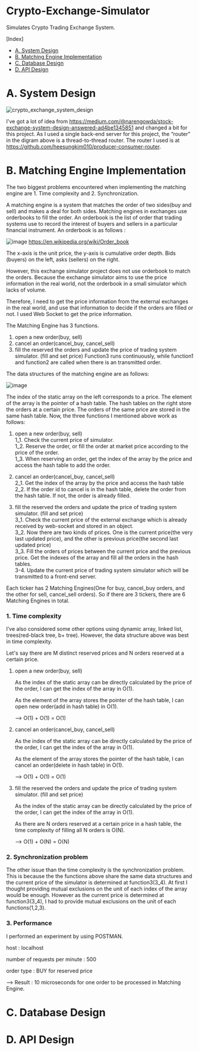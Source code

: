 # Crypto-Exchange-Simulator

Simulates Crypto Trading Exchange System.

[Index]

- [A. System Design](#a-system-design)
- [B. Matching Engine Implementation](#b-matching-engine-implementation)
- [C. Database Design](#c-database-design)
- [D. API Design](#d-api-design)

# A. System Design

![crypto_exchange_system_design](https://user-images.githubusercontent.com/63962555/158497586-695edab1-d7a5-4fc1-952f-179a42cff68d.jpg)

I've got a lot of idea from https://medium.com/@narengowda/stock-exchange-system-design-answered-ad4be1345851 and changed a bit for this project.
As I used a single back-end server for this project, the “router” in the digram above is a thread-to-thread router. The router I used is at https://github.com/heesungkim010/producer-consumer-router.

# B. Matching Engine Implementation
The two biggest problems encountered when implementing the matching engine are 1. Time complexity and 2. Synchronization. 

A matching engine is a system that matches the order of two sides(buy and sell) and makes a deal for both sides. Matching engines in exchanges use orderbooks to fill the order. An orderbook is the list of order that trading systems use to record the interest of buyers and sellers in a particular financial instrument. An orderbook is as follows :

![image](https://user-images.githubusercontent.com/63962555/159198328-78765a52-8a3d-425d-8f98-6ed627f6fee9.png)
https://en.wikipedia.org/wiki/Order_book

The x-axis is the unit price, the y-axis is cumulative order depth. Bids (buyers) on the left, asks (sellers) on the right.


However, this exchange simulator project does not use orderbook to match the orders. Because the exchange simulator aims to use the price information in the real world, not the orderbook in a small simulator which lacks of volume.


Therefore, I need to get the price information from the external exchanges in the real world, and use that information to decide if the orders are filled or not. I used Web Socket to get the price information.

 The Matching Engine has 3 functions.

1. open a new order(buy, sell) 
2. cancel an order(cancel_buy, cancel_sell)
3. fill the reserved the orders and update the price of trading system simulator. (fill and set price)
Function3 runs continuously, while function1 and function2 are called when there is an transmitted order.

The data structures of the matching engine are as follows:

![image](https://user-images.githubusercontent.com/63962555/159199570-d67d147d-f8bd-44f5-adc9-6b646cdfacc3.png)

The index of the static array on the left corresponds to a price. The element of the array is the pointer of a hash table.
The hash tables on the right store the orders at a certain price. The orders of the same price are stored in the same hash table.
Now, the three functions I mentioned above work as follows:
1. open a new order(buy, sell)   
1_1. Check the current price of simulator.    
1_2. Reserve the order, or fill the order at market price according to the price of the order.    
1_3. When reserving an order, get the index of the array by the price and access the hash table to add the order.

2. cancel an order(cancel_buy, cancel_sell)   
2_1. Get the index of the array by the price and access the hash table    
2_2. If the order id to cancel is in the hash table, delete the order from the hash table. If not, the order is already filled.    

3. fill the reserved the orders and update the price of trading system simulator. (fill and set price)     
3_1. Check the current price of the external exchange which is already received by web-socket and stored in an object.    
3_2. Now there are two kinds of prices. One is the current price(the very last updated price), and the other is previous price(the second last updated price)    
3_3. Fill the orders of prices between the current price and the previous price. Get the indexes of the array and fill all the orders in the hash tables.   
3-4. Update the current price of trading system simulator which will be transmitted to a front-end server.

 Each ticker has 2 Matching Engines(One for buy, cancel_buy orders, and the other for sell, cancel_sell orders). So if there are 3 tickers, there are 6 Matching Engines in total.
 
### 1. Time complexity
 I’ve also considered some other options using dynamic array, linked list, trees(red-black tree, b+ tree). However, the data structure above was best in time complexity. 
 
 Let's say there are M distinct reserved prices and N orders reserved at a certain price.
1. open a new order(buy, sell) 

   As the index of the static array can be directly calculated by the price of the order, I can get the index of the array in O(1).
   
   As the element of the array stores the pointer of the hash table, I can open new order(add in hash table) in O(1).
   
   --> O(1) + O(1) = O(1)
2. cancel an order(cancel_buy, cancel_sell)

   As the index of the static array can be directly calculated by the price of the order, I can get the index of the array in O(1).
   
   As the element of the array stores the pointer of the hash table, I can cancel an order(delete in hash table) in O(1).
   
   --> O(1) + O(1) = O(1)
3. fill the reserved the orders and update the price of trading system simulator. (fill and set price)

    As the index of the static array can be directly calculated by the price of the order, I can get the index of the array in O(1).
 
    As there are N orders reserved at a certain price in a hash table, the time complexity of filling all N orders is O(N).
 
   --> O(1) + O(N) = O(N)


### 2. Synchronization problem
 The other issue than the time complexity is the synchronization problem. This is because the the functions above share the same data structures and the current price of the simulator is determined at function3(3_4). At first I thought providing mutual exclusions on the unit of each index of the array would be enough. However as the current price is determined at function3(3_4), I had to provide mutual exclusions on the unit of each functions(1,2,3).
 
### 3. Performance
 I performed an experiment by using POSTMAN. 
 
 host : localhost
 
 number of requests per minute : 500
 
 order type : BUY for reserved price

 --> Result : 10 microseconds for one order to be processed in Matching Engine.
 
# C. Database Design

# D. API Design
